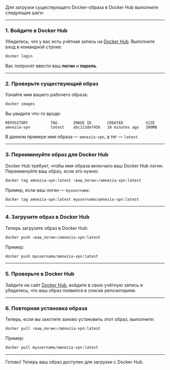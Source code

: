 Для загрузки существующего Docker-образа в Docker Hub выполните следующие шаги:

---

### 1. **Войдите в Docker Hub**
Убедитесь, что у вас есть учётная запись на [Docker Hub](https://hub.docker.com/). Выполните вход в командной строке:

```bash
docker login
```

Вас попросят ввести ваш **логин** и **пароль**.

---

### 2. **Проверьте существующий образ**
Узнайте имя вашего рабочего образа:

```bash
docker images
```

Вы увидите что-то вроде:

```
REPOSITORY          TAG       IMAGE ID       CREATED          SIZE
amnezia-vpn         latest    abc123def456   10 minutes ago   300MB
```

В данном примере имя образа — `amnezia-vpn`, а тег — `latest`.

---

### 3. **Переименуйте образ для Docker Hub**
Docker Hub требует, чтобы имя образа включало ваш Docker Hub логин. Переименуйте ваш образ, если это нужно:

```bash
docker tag amnezia-vpn:latest <ваш_логин>/amnezia-vpn:latest
```

Пример, если ваш логин — `myusername`:

```bash
docker tag amnezia-vpn:latest myusername/amnezia-vpn:latest
```

---

### 4. **Загрузите образ в Docker Hub**
Теперь загрузите образ в Docker Hub:

```bash
docker push <ваш_логин>/amnezia-vpn:latest
```

Пример:

```bash
docker push myusername/amnezia-vpn:latest
```

---

### 5. **Проверьте в Docker Hub**
Зайдите на сайт [Docker Hub](https://hub.docker.com/), войдите в свою учётную запись и убедитесь, что ваш образ появился в списке репозиториев.

---

### 6. **Повторная установка образа**
Теперь, если вы захотите заново установить этот образ, выполните:

```bash
docker pull <ваш_логин>/amnezia-vpn:latest
```

Пример:

```bash
docker pull myusername/amnezia-vpn:latest
```

---

Готово! Теперь ваш образ доступен для загрузки с Docker Hub.
